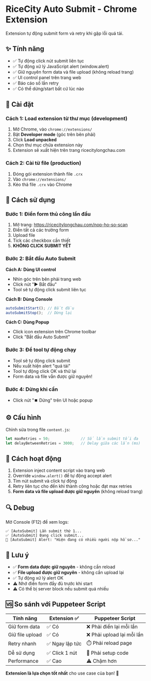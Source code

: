 # RiceCity Auto Submit - Chrome Extension

Extension tự động submit form và retry khi gặp lỗi quá tải.

## ✨ Tính năng

- ✅ Tự động click nút submit liên tục
- ✅ Tự động xử lý JavaScript alert (window.alert)
- ✅ Giữ nguyên form data và file upload (không reload trang)
- ✅ UI control panel trên trang web
- ✅ Báo cáo số lần retry
- ✅ Có thể dừng/start bất cứ lúc nào

## 🚀 Cài đặt

### Cách 1: Load extension từ thư mục (development)

1. Mở Chrome, vào `chrome://extensions/`
2. Bật **Developer mode** (góc trên bên phải)
3. Click **Load unpacked**
4. Chọn thư mục chứa extension này
5. Extension sẽ xuất hiện trên trang ricecitylongchau.com

### Cách 2: Cài từ file (production)

1. Đóng gói extension thành file `.crx`
2. Vào `chrome://extensions/`
3. Kéo thả file `.crx` vào Chrome

## 📖 Cách sử dụng

### Bước 1: Điền form thủ công lần đầu

1. Mở trang: https://ricecitylongchau.com/nop-ho-so-scan
2. Điền tất cả các trường form
3. Upload file
4. Tick các checkbox cần thiết
5. **KHÔNG CLICK SUBMIT YẾT**

### Bước 2: Bắt đầu Auto Submit

**Cách A: Dùng UI control**
- Nhìn góc trên bên phải trang web
- Click nút "▶️ Bắt đầu"
- Tool sẽ tự động click submit liên tục

**Cách B: Dùng Console**
```javascript
autoSubmitStart(); // Bắt đầu
autoSubmitStop();  // Dừng lại
```

**Cách C: Dùng Popup**
- Click icon extension trên Chrome toolbar
- Click "Bắt đầu Auto Submit"

### Bước 3: Để tool tự động chạy

- Tool sẽ tự động click submit
- Nếu xuất hiện alert "quá tải"
- Tool tự động click OK và thử lại
- Form data và file vẫn được giữ nguyên!

### Bước 4: Dừng khi cần

- Click nút "⏹️ Dừng" trên UI hoặc popup

## ⚙️ Cấu hình

Chỉnh sửa trong file `content.js`:

```javascript
let maxRetries = 50;              // Số lần submit tối đa
let delayBetweenRetries = 3000;   // Delay giữa các lần (ms)
```

## 🎯 Cách hoạt động

1. Extension inject content script vào trang web
2. Override `window.alert()` để tự động accept alert
3. Tìm nút submit và click tự động
4. Retry liên tục cho đến khi thành công hoặc đạt max retries
5. **Form data và file upload được giữ nguyên** (không reload trang)

## 🔍 Debug

Mở Console (F12) để xem logs:

```
✅ [AutoSubmit] Lần submit thứ 1...
✅ [AutoSubmit] Đang click submit...
📢 [AutoSubmit] Alert: "Hiện đang có nhiều người nộp hồ sơ..."
```

## 📝 Lưu ý

- ✅ **Form data được giữ nguyên** - không cần reload
- ✅ **File upload được giữ nguyên** - không cần upload lại
- ✅ Tự động xử lý alert OK
- ⚠️ Nhớ điền form đầy đủ trước khi start
- ⚠️ Có thể bị server block nếu submit quá nhiều

## 🆚 So sánh với Puppeteer Script

| Tính năng | Extension ✅ | Puppeteer Script |
|-----------|-------------|------------------|
| Giữ form data | ✅ Có | ❌ Phải điền lại mỗi lần |
| Giữ file upload | ✅ Có | ❌ Phải upload lại mỗi lần |
| Retry nhanh | ✅ Ngay lập tức | ⏱️ Phải reload page |
| Dễ sử dụng | ✅ Click 1 nút | 🔧 Phải setup code |
| Performance | ✅ Cao | ⚠️ Chậm hơn |

**Extension là lựa chọn tốt nhất** cho use case của bạn! 🎯

